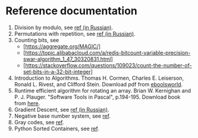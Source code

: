# Reference documentation
1. Division by modulo, see [ref (in Russian)](https://ru.algorithmica.org/cs/modular/reciprocal/).
2. Permutations with repetition, see [ref (in Russian)](https://www.yaklass.ru/p/algebra/11-klass/nachalnye-svedeniia-kombinatoriki-9340/perestanovki-perestanovki-c-povtoreniiami-9343/re-fae87374-b861-453a-ac7e-7e29e05d40e1).
3. Counting bits, see
    - [https://aggregate.org/MAGIC/]
    - [https://topic.alibabacloud.com/a/redis-bitcount-variable-precision-swar-algorithm_1_47_30320831.html]
    - [https://stackoverflow.com/questions/109023/count-the-number-of-set-bits-in-a-32-bit-integer]
4. Introduction to Algorithms. Thomas H. Cormen, Charles E. Leiserson, Ronald L. Rivest, and Clifford Stein. Download pdf from [eboolsworld](https://dl.ebooksworld.ir/books/Introduction.to.Algorithms.4th.Leiserson.Stein.Rivest.Cormen.MIT.Press.9780262046305.EBooksWorld.ir.pdf).
5. Runtime efficient algorithm for rotating an array. Brian W. Kernighan and P. J. Plauger. "Software Tools in Pascal", p.194-195. Download book from [here](https://seriouscomputerist.atariverse.com/media/pdf/book/Software%20Tools%20in%20Pascal.pdf).
6. Gradient Descent, see [ref (in Russian)](http://mech.math.msu.su/~vvb/MasterAI/GradientDescent.html).
7. Negative base number system, see [ref](https://en.wikipedia.org/wiki/Negative_base).
8. Gray codes, see [ref](https://cp-algorithms.com/algebra/gray-code.html).
9. Python Sorted Containers, see [ref](https://grantjenks.com/docs/sortedcontainers/introduction.html).
